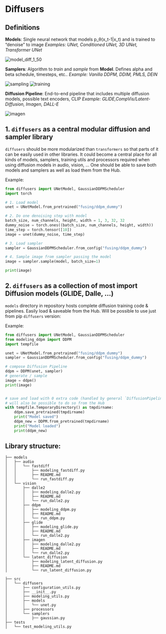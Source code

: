 # Diffusers

## Definitions

**Models**: Single neural network that models p_θ(x_t-1|x_t) and is trained to “denoise” to image
*Examples: UNet, Conditioned UNet, 3D UNet, Transformer UNet*

![model_diff_1_50](https://user-images.githubusercontent.com/23423619/171610307-dab0cd8b-75da-4d4e-9f5a-5922072e2bb5.png)

**Samplers**: Algorithm to *train* and *sample* from **Model**. Defines alpha and beta schedule, timesteps, etc..
*Example: Vanilla DDPM, DDIM, PMLS, DEIN*

![sampling](https://user-images.githubusercontent.com/23423619/171608981-3ad05953-a684-4c82-89f8-62a459147a07.png)
![training](https://user-images.githubusercontent.com/23423619/171608964-b3260cce-e6b4-4841-959d-7d8ba4b8d1b2.png)

**Diffusion Pipeline**: End-to-end pipeline that includes multiple diffusion models, possible text encoders, CLIP
*Example: GLIDE,CompVis/Latent-Diffusion, Imagen, DALL-E*

![imagen](https://user-images.githubusercontent.com/23423619/171609001-c3f2c1c9-f597-4a16-9843-749bf3f9431c.png)

## 1. `diffusers` as a central modular diffusion and sampler library

`diffusers` should be more modularized than `transformers` so that parts of it can be easily used in other libraries.
It could become a central place for all kinds of models, samplers, training utils and processors required when using diffusion models in audio, vision, ... 
One should be able to save both models and samplers as well as load them from the Hub.

Example:

```python
from diffusers import UNetModel, GaussianDDPMScheduler
import torch

# 1. Load model
unet = UNetModel.from_pretrained("fusing/ddpm_dummy")

# 2. Do one denoising step with model
batch_size, num_channels, height, width = 1, 3, 32, 32
dummy_noise = torch.ones((batch_size, num_channels, height, width))
time_step = torch.tensor([10])
image = unet(dummy_noise, time_step)

# 3. Load sampler
sampler = GaussianDDPMScheduler.from_config("fusing/ddpm_dummy")

# 4. Sample image from sampler passing the model
image = sampler.sample(model, batch_size=1)

print(image)
```

## 2. `diffusers` as a collection of most import Diffusion models (GLIDE, Dalle, ...)
`models` directory in repository hosts complete diffusion training code & pipelines. Easily load & saveable from the Hub. Will be possible to use just from pip `diffusers` version:

Example:

```python
from diffusers import UNetModel, GaussianDDPMScheduler
from modeling_ddpm import DDPM
import tempfile

unet = UNetModel.from_pretrained("fusing/ddpm_dummy")
sampler = GaussianDDPMScheduler.from_config("fusing/ddpm_dummy")

# compose Diffusion Pipeline
ddpm = DDPM(unet, sampler)
# generate / sample
image = ddpm()
print(image)


# save and load with 0 extra code (handled by general `DiffusionPipeline` class)
# will also be possible to do so from the Hub
with tempfile.TemporaryDirectory() as tmpdirname:
    ddpm.save_pretrained(tmpdirname)
    print("Model saved")
    ddpm_new = DDPM.from_pretrained(tmpdirname)
    print("Model loaded")
    print(ddpm_new)
```

## Library structure:

```
├── models
│   ├── audio
│   │   └── fastdiff
│   │       ├── modeling_fastdiff.py
│   │       ├── README.md
│   │       └── run_fastdiff.py
│   └── vision
│       ├── dalle2
│       │   ├── modeling_dalle2.py
│       │   ├── README.md
│       │   └── run_dalle2.py
│       ├── ddpm
│       │   ├── modeling_ddpm.py
│       │   ├── README.md
│       │   └── run_ddpm.py
│       ├── glide
│       │   ├── modeling_glide.py
│       │   ├── README.md
│       │   └── run_dalle2.py
│       ├── imagen
│       │   ├── modeling_dalle2.py
│       │   ├── README.md
│       │   └── run_dalle2.py
│       └── latent_diffusion
│           ├── modeling_latent_diffusion.py
│           ├── README.md
│           └── run_latent_diffusion.py

├── src
│   └── diffusers
│       ├── configuration_utils.py
│       ├── __init__.py
│       ├── modeling_utils.py
│       ├── models
│       │   └── unet.py
│       ├── processors
│       └── samplers
│           ├── gaussian.py
├── tests
│   └── test_modeling_utils.py
```
